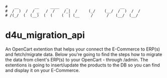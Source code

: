     #   __       __     ____   _                       __        
    #  /  )  /  / _   /  /    /_|  /     (_/    (__/  /  )  /  / 
    # /(_/  (  (__)  (  (    (  | (__     /      /   (__/  (__/  
                                                           
                                                           
                                                                      
                                                                      
                                                                                                                                  

# d4u_migration_api #
An OpenCart extention that helps your connect the E-Commerce to ERP(s) and fetch/migrate data.
Below you're going to find the steps how to migrate the data from client's ERP(s) to your OpenCart -
through /admin. The extentions is going to insert/update the products to the DB so you can
find and display it on your E-Commerce.


